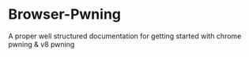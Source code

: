 # Browser-Pwning
A proper well structured documentation for getting started with chrome pwning &amp; v8 pwning 

